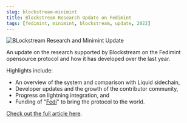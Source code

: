```yaml
---
slug: blockstream-minimint
title: Blockstream Research Update on Fedimint
tags: [fedimint, minimint, blockstream, update, 2022]
---
```


![BLockstream Research and Minimint Update](/img/Fedimint_Blockstream.png)

An update on the research supported by Blockstream on the Fedimint opensource protocol and how it has developed over the last year.

Highlights include: 

- An overview of the system and comparison with Liquid sidechain,
- Developer updates and the growth of the contributor community,
- Progress on lightning integration, and 
- Funding of "[Fedi](https://fedi.xyz)" to bring the protocol to the world. 

[Check out the full article here](https://blog.blockstream.com/fedimint-update/).